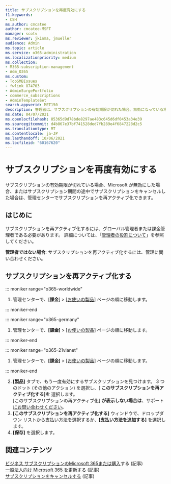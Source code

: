 ```yaml
---
title: サブスクリプションを再度有効にする
f1.keywords:
- CSH
ms.author: cmcatee
author: cmcatee-MSFT
manager: scotv
ms.reviewer: jkinma, jmueller
audience: Admin
ms.topic: article
ms.service: o365-administration
ms.localizationpriority: medium
ms.collection:
- M365-subscription-management
- Adm_O365
ms.custom:
- TopSMBIssues
- fwlink 874703
- AdminSurgePortfolio
- commerce_subscriptions
- AdminTemplateSet
search.appverid: MET150
description: 管理者は、サブスクリプションの有効期限が切れた場合、無効になっている場合、キャンセルされた場合、またはサブスクリプション期間の途中でキャンセルした場合に、サブスクリプションを再アクティブ化できます。
ms.date: 04/07/2021
ms.openlocfilehash: 85365d9d78bde8297ae483c645d6df0453a34e39
ms.sourcegitcommit: d4b867e37bf741528ded7fb289e4f6847228d2c5
ms.translationtype: MT
ms.contentlocale: ja-JP
ms.lasthandoff: 10/06/2021
ms.locfileid: "60167620"
---
```

# <a name="reactivate-your-subscription"></a>サブスクリプションを再度有効にする

サブスクリプションの有効期限が切れている場合、Microsoft が無効にした場合、またはサブスクリプション期間の途中でサブスクリプションをキャンセルした場合は、管理センターでサブスクリプションを再アクティブ化できます。
  
## <a name="before-you-begin"></a>はじめに

サブスクリプションを再アクティブ化するには、グローバル管理者または課金管理者である必要があります。 詳細については、「[管理者の役割について](../../admin/add-users/about-admin-roles.md)」を参照してください。

**管理者ではない場合**: サブスクリプションを再アクティブ化するには、管理に問い合わせください。

## <a name="reactivate-a-subscription"></a>サブスクリプションを再アクティブ化する

::: moniker range="o365-worldwide"

1. 管理センターで、[**課金**] \> [<a href="https://go.microsoft.com/fwlink/p/?linkid=842054" target="_blank">お使いの製品</a>] ページの順に移動します。

::: moniker-end

::: moniker range="o365-germany"

1. 管理センターで、**[課金]** \> <a href="https://go.microsoft.com/fwlink/p/?linkid=847745" target="_blank">[お使いの製品]</a> ページの順に移動します。

::: moniker-end

::: moniker range="o365-21vianet"

1. 管理センターで、**[課金]** \> <a href="https://go.microsoft.com/fwlink/p/?linkid=850626" target="_blank">[お使いの製品]</a> ページの順に移動します。

::: moniker-end

2. **[製品]** タブで、もう一度有効にするサブスクリプションを見つけます。 3 つのドット (その他のアクション) を選択し、[ **このサブスクリプションを再アクティブ化する]を** 選択します。\
    [このサブスクリプションの再アクティブ化] **が表示しない場合は**、サポート [にお問い合わせください](../../business-video/get-help-support.md)。
3. **[このサブスクリプションを再アクティブ化する]** ウィンドウで、ドロップダウン リストから支払い方法を選択するか、**[支払い方法を追加する]** を選択します。
4. **[保存]** を選択します。

## <a name="related-content"></a>関連コンテンツ

[ビジネス サブスクリプションのMicrosoft 365または購入](../try-or-buy-microsoft-365.md)する (記事)\
[一般法人向け Microsoft 365 を更新する](renew-your-subscription.md) (記事)\
[サブスクリプションをキャンセルする](cancel-your-subscription.md) (記事)
